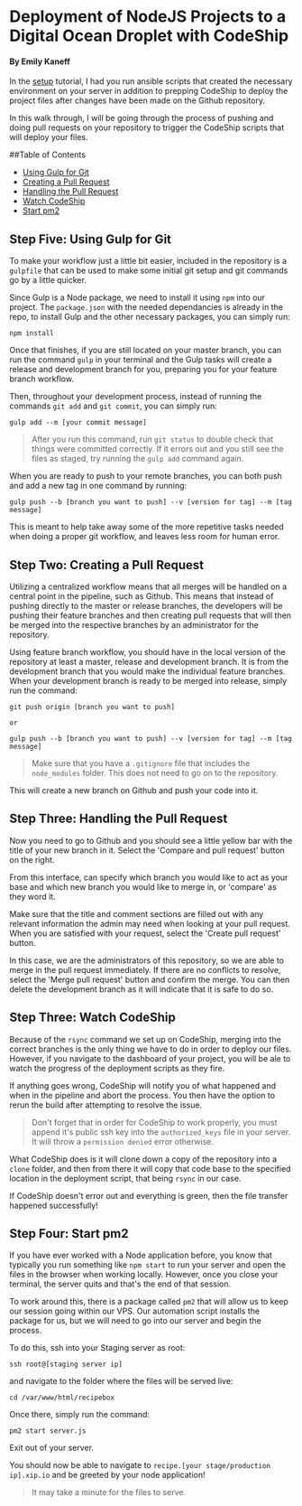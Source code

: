 # Deployment of NodeJS Projects to a Digital Ocean Droplet with CodeShip
#### By Emily Kaneff

In the [setup](setup.md) tutorial, I had you run ansible scripts that created the necessary environment on your server in addition to prepping CodeShip to deploy the project files after changes have been made on the Github repository. 

In this walk through, I will be going through the process of pushing and doing pull requests on your repository to trigger the CodeShip scripts that will deploy your files. 

##Table of Contents
* [Using Gulp for Git](#one)
* [Creating a Pull Request](#two)
* [Handling the Pull Request](#three)
* [Watch CodeShip](#four)
* [Start pm2](#five)


<a name="one"></a>
## Step Five: Using Gulp for Git

To make your workflow just a little bit easier, included in the repository is a `gulpfile` that can be used to make some initial git setup and git commands go by a little quicker. 

Since Gulp is a Node package, we need to install it using `npm` into our project. The `package.json` with the needed dependancies is already in the repo, to install Gulp and the other necessary packages, you can simply run: 

```shell
npm install
```

Once that finishes, if you are still located on your master branch, you can run the command `gulp` in your terminal and the Gulp tasks will create a release and development branch for you, preparing you for your feature branch workflow. 

Then, throughout your development process, instead of running the commands `git add` and `git commit`, you can simply run: 

```shell
gulp add --m [your commit message]
```
> After you run this command, run `git status` to double check that things were committed correctly. If it errors out and you still see the files as staged, try running the `gulp add` command again. 

When you are ready to push to your remote branches, you can both push and add a new tag in one command by running: 

```shell
gulp push --b [branch you want to push] --v [version for tag] --m [tag message]
```

This is meant to help take away some of the more repetitive tasks needed when doing a proper git workflow, and leaves less room for human error. 


<a name="two"></a>
## Step Two: Creating a Pull Request

Utilizing a centralized workflow means that all merges will be handled on a central point in the pipeline, such as Github. This means that instead of pushing directly to the master or release branches, the developers will be pushing their feature branches and then creating pull requests that will then be merged into the respective branches by an administrator for the repository.

Using feature branch workflow, you should have in the local version of the repository at least a master, release and development branch. It is from the development branch that you would make the individual feature branches. When your development branch is ready to be merged into release, simply run the command: 

```shell
git push origin [branch you want to push] 

or 

gulp push --b [branch you want to push] --v [version for tag] --m [tag message]
```

> Make sure that you have a `.gitignore` file that includes the `node_modules` folder. This does not need to go on to the repository.

This will create a new branch on Github and push your code into it.

<a name="three"></a>
## Step Three: Handling the Pull Request

Now you need to go to Github and you should see a little yellow bar with the title of your new branch in it. Select the 'Compare and pull request' button on the right. 

From this interface, can specify which branch you would like to act as your base and which new branch you would like to merge in, or 'compare' as they word it. 

Make sure that the title and comment sections are filled out with any relevant information the admin may need when looking at your pull request. When you are satisfied with your request, select the 'Create pull request' button. 

In this case, we are the administrators of this repository, so we are able to merge in the pull request immediately. If there are no conflicts to resolve, select the 'Merge pull request' button and confirm the merge. You can then delete the development branch as it will indicate that it is safe to do so. 

<a name="three"></a>
## Step Three: Watch CodeShip

Because of the `rsync` command we set up on CodeShip, merging into the correct branches is the only thing we have to do in order to deploy our files. However, if you navigate to the dashboard of your project, you will be ale to watch the progress of the deployment scripts as they fire.

If anything goes wrong, CodeShip will notify you of what happened and when in the pipeline and abort the process. You then have the option to rerun the build after attempting to resolve the issue.

> Don't forget that in order for CodeShip to work properly, you must append it's public ssh key into the `authorized_keys` file in your server. It will throw a `permission denied` error otherwise. 

What CodeShip does is it will clone down a copy of the repository into a `clone` folder, and then from there it will copy that code base to the specified location in the deployment script, that being `rsync` in our case. 

If CodeShip doesn't error out and everything is green, then the file transfer happened successfully! 

<a name="four"></a>
## Step Four: Start pm2

If you have ever worked with a Node application before, you know that typically you run something like `npm start` to run your server and open the files in the browser when working locally. However, once you close your terminal, the server quits and that's the end of that session. 

To work around this, there is a package called `pm2` that will allow us to keep our session going within our VPS. Our automation script installs the package for us, but we will need to go into our server and begin the process. 

To do this, ssh into your Staging server as root: 

```shell
ssh root@[staging server ip]
``` 

and navigate to the folder where the files will be served live: 

```shell
cd /var/www/html/recipebox
```

Once there, simply run the command: 

```shell
pm2 start server.js
```

Exit out of your server. 

You should now be able to navigate to `recipe.[your stage/production ip].xip.io` and be greeted by your node application!

> It may take a minute for the files to serve. 